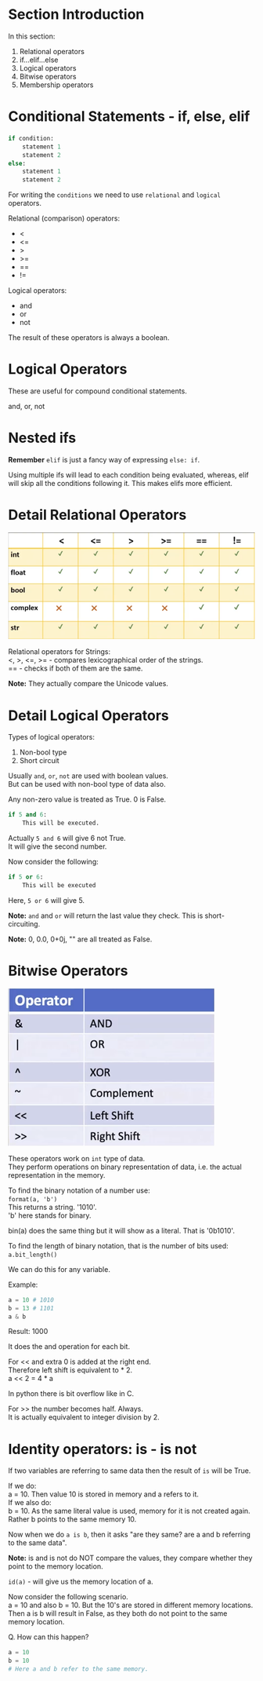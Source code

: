# Section Introduction
In this section:
1. Relational operators
1. if...elif...else
1. Logical operators
1. Bitwise operators
1. Membership operators

# Conditional Statements - if, else, elif
```python
if condition:
    statement 1
    statement 2
else:
    statement 1
    statement 2
```

For writing the `conditions` we need to use `relational` and `logical` operators.  

Relational (comparison) operators:
- <
- <=
- \>
- \>=
- ==
- !=

Logical operators:
- and
- or
- not

The result of these operators is always a boolean.  

# Logical Operators
These are useful for compound conditional statements.  

and, or, not

# Nested ifs
**Remember** `elif` is just a fancy way of expressing `else: if`.  

Using multiple ifs will lead to each condition being evaluated, whereas, elif will skip all the conditions following it. This makes elifs more efficient.

# Detail Relational Operators
![Compatibility of different data types with relational operators](Compatibility_of_RelationalOperators.png)

Relational operators for Strings:  
<, >, <=, >=  - compares lexicographical order of the strings.  
== - checks if both of them are the same.  

**Note:** They actually compare the Unicode values.

# Detail Logical Operators
Types of logical operators:
1. Non-bool type
1. Short circuit

Usually `and`, `or`, `not` are used with boolean values.  
But can be used with non-bool type of data also.  

Any non-zero value is treated as True. 0 is False.
```python
if 5 and 6:
    This will be executed.
```

Actually `5 and 6` will give 6 not True.  
It will give the second number.  

Now consider the following:
```python
if 5 or 6:
    This will be executed
```

Here, `5 or 6` will give 5.  

**Note:** `and` and `or` will return the last value they check. This is short-circuiting.  

**Note:** 0, 0.0, 0+0j, "" are all treated as False.

# Bitwise Operators
![List of bitwise operators](Bitwise_Operators.png)

These operators work on `int` type of data.  
They perform operations on binary representation of data, i.e. the actual representation in the memory.  

To find the binary notation of a number use:  
`format(a, 'b')`  
This returns a string. '1010'.  
'b' here stands for binary.  

bin(a) does the same thing but it will show as a literal. That is '0b1010'.  

To find the length of binary notation, that is the number of bits used:  
`a.bit_length()`  

We can do this for any variable.  


Example:
```python
a = 10 # 1010
b = 13 # 1101
a & b
```
Result: 1000  

It does the and operation for each bit.  

For << and extra 0 is added at the right end.  
Therefore left shift is equivalent to * 2.  
a << 2 = 4 * a  

In python there is bit overflow like in C.  

For >> the number becomes half. Always.  
It is actually equivalent to integer division by 2.

# Identity operators: is - is not
If two variables are referring to same data then the result of `is` will be True.  

If we do:  
a = 10. Then value 10 is stored in memory and a refers to it.  
If we also do:  
b = 10. As the same literal value is used, memory for it is not created again. Rather b points to the same memory 10.  

Now when we do `a is b`, then it asks "are they same? are a and b referring to the same data".  

**Note:** is and is not do NOT compare the values, they compare whether they point to the memory location.  

`id(a)` - will give us the memory location of a.  


Now consider the following scenario.  
a = 10 and also b = 10. But the 10's are stored in different memory locations.  
Then a is b will result in False, as they both do not point to the same memory location.  

Q. How can this happen?
```python
a = 10
b = 10
# Here a and b refer to the same memory.
```

